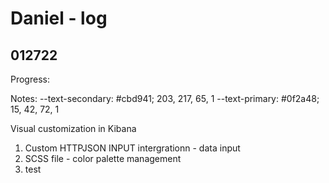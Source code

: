 # Daniel - log

## 012722

Progress: 

Notes:
--text-secondary: #cbd941; 203, 217, 65, 1
--text-primary: #0f2a48; 15, 42, 72, 1

Visual customization in Kibana
1. Custom HTTPJSON INPUT intergrationn - data input
1. SCSS file - color palette management
1. test 


